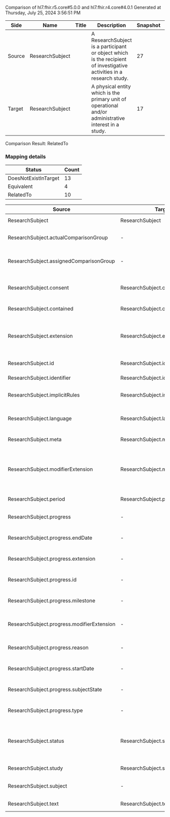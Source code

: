 Comparison of hl7.fhir.r5.core#5.0.0 and hl7.fhir.r4.core#4.0.1
Generated at Thursday, July 25, 2024 3:56:51 PM

| Side | Name | Title | Description | Snapshot | Differential |
| --- | --- | --- | --- | --- | --- |
| Source | ResearchSubject |  | A ResearchSubject is a participant or object which is the recipient of investigative activities in a research study. | 27 | 16 |
| Target | ResearchSubject |  | A physical entity which is the primary unit of operational and/or administrative interest in a study. | 17 | 9 |


Comparison Result: RelatedTo


### Mapping details

| Status | Count |
| ------ | ----- |
DoesNotExistInTarget | 13 |
Equivalent | 4 |
RelatedTo | 10 |


| Source | Target | Status | Message |
| ------ | ------ | ------ | ------- |
| ResearchSubject | ResearchSubject | Equivalent | R5 `ResearchSubject` maps as Equivalent to R4 `ResearchSubject` |
| ResearchSubject.actualComparisonGroup | - | DoesNotExistInTarget | R5 `ResearchSubject.actualComparisonGroup` does not appear in the target and has no mapping for `ResearchSubject`. |
| ResearchSubject.assignedComparisonGroup | - | DoesNotExistInTarget | R5 `ResearchSubject.assignedComparisonGroup` does not appear in the target and has no mapping for `ResearchSubject`. |
| ResearchSubject.consent | ResearchSubject.consent | RelatedTo | R5 `ResearchSubject.consent` maps as RelatedTo to R4 `ResearchSubject.consent` - consent changed from array to scalar (max cardinality from * to 1) |
| ResearchSubject.contained | ResearchSubject.contained | Equivalent | R5 `ResearchSubject.contained` maps as Equivalent to R4 `ResearchSubject.contained` |
| ResearchSubject.extension | ResearchSubject.extension | SourceIsBroaderThanTarget | R5 `ResearchSubject.extension` maps as SourceIsBroaderThanTarget to R4 `ResearchSubject.extension` - extension has change due to type change: R5 `extension` `Extension` maps as SourceIsBroaderThanTarget for R4 `extension` |
| ResearchSubject.id | ResearchSubject.id | Equivalent | R5 `ResearchSubject.id` maps as Equivalent to R4 `ResearchSubject.id` |
| ResearchSubject.identifier | ResearchSubject.identifier | Equivalent | R5 `ResearchSubject.identifier` maps as Equivalent to R4 `ResearchSubject.identifier` |
| ResearchSubject.implicitRules | ResearchSubject.implicitRules | Equivalent | R5 `ResearchSubject.implicitRules` maps as Equivalent to R4 `ResearchSubject.implicitRules` |
| ResearchSubject.language | ResearchSubject.language | RelatedTo | R5 `ResearchSubject.language` maps as RelatedTo to R4 `ResearchSubject.language` - language changed the binding strength from Required to Preferred |
| ResearchSubject.meta | ResearchSubject.meta | Equivalent | R5 `ResearchSubject.meta` maps as Equivalent to R4 `ResearchSubject.meta` |
| ResearchSubject.modifierExtension | ResearchSubject.modifierExtension | SourceIsBroaderThanTarget | R5 `ResearchSubject.modifierExtension` maps as SourceIsBroaderThanTarget to R4 `ResearchSubject.modifierExtension` - modifierExtension has change due to type change: R5 `modifierExtension` `Extension` maps as SourceIsBroaderThanTarget for R4 `modifierExtension` |
| ResearchSubject.period | ResearchSubject.period | Equivalent | R5 `ResearchSubject.period` maps as Equivalent to R4 `ResearchSubject.period` |
| ResearchSubject.progress | - | DoesNotExistInTarget | R5 `ResearchSubject.progress` does not appear in the target and has no mapping for `ResearchSubject`. |
| ResearchSubject.progress.endDate | - | DoesNotExistInTarget | R5 `ResearchSubject.progress.endDate` does not appear in the target and has no mapping for `ResearchSubject`. |
| ResearchSubject.progress.extension | - | DoesNotExistInTarget | R5 `ResearchSubject.progress.extension` does not appear in the target and has no mapping for `ResearchSubject`. |
| ResearchSubject.progress.id | - | DoesNotExistInTarget | R5 `ResearchSubject.progress.id` does not appear in the target and has no mapping for `ResearchSubject`. |
| ResearchSubject.progress.milestone | - | DoesNotExistInTarget | R5 `ResearchSubject.progress.milestone` does not appear in the target and has no mapping for `ResearchSubject`. |
| ResearchSubject.progress.modifierExtension | - | DoesNotExistInTarget | R5 `ResearchSubject.progress.modifierExtension` does not appear in the target and has no mapping for `ResearchSubject`. |
| ResearchSubject.progress.reason | - | DoesNotExistInTarget | R5 `ResearchSubject.progress.reason` does not appear in the target and has no mapping for `ResearchSubject`. |
| ResearchSubject.progress.startDate | - | DoesNotExistInTarget | R5 `ResearchSubject.progress.startDate` does not appear in the target and has no mapping for `ResearchSubject`. |
| ResearchSubject.progress.subjectState | - | DoesNotExistInTarget | R5 `ResearchSubject.progress.subjectState` does not appear in the target and has no mapping for `ResearchSubject`. |
| ResearchSubject.progress.type | - | DoesNotExistInTarget | R5 `ResearchSubject.progress.type` does not appear in the target and has no mapping for `ResearchSubject`. |
| ResearchSubject.status | ResearchSubject.status | Equivalent | R5 `ResearchSubject.status` maps as Equivalent to R4 `ResearchSubject.status` - status has compatible required binding for code type: http://hl7.org/fhir/ValueSet/publication-status|5.0.0 and http://hl7.org/fhir/ValueSet/research-subject-status|4.0.1 (Equivalent) |
| ResearchSubject.study | ResearchSubject.study | Equivalent | R5 `ResearchSubject.study` maps as Equivalent to R4 `ResearchSubject.study` |
| ResearchSubject.subject | - | DoesNotExistInTarget | R5 `ResearchSubject.subject` does not appear in the target and has no mapping for `ResearchSubject`. |
| ResearchSubject.text | ResearchSubject.text | Equivalent | R5 `ResearchSubject.text` maps as Equivalent to R4 `ResearchSubject.text` |

